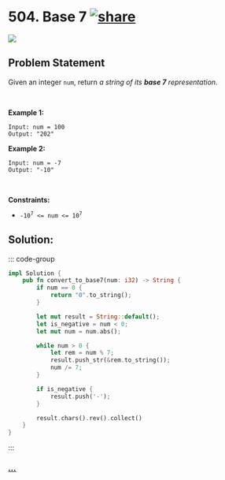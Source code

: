 # 504. Base 7 [![share]](https://leetcode.com/problems/base-7/)

![][easy]

## Problem Statement

<p>Given an integer <code>num</code>, return <em>a string of its <strong>base 7</strong> representation</em>.</p>
<p> </p>
<p><strong class="example">Example 1:</strong></p>

```
Input: num = 100
Output: "202"
```

<p><strong class="example">Example 2:</strong></p>

```
Input: num = -7
Output: "-10"
```

<p> </p>
<p><strong>Constraints:</strong></p>
<ul>
<li><code>-10<sup>7</sup> &lt;= num &lt;= 10<sup>7</sup></code></li>
</ul>

## Solution:

::: code-group

```rs [Rust]
impl Solution {
    pub fn convert_to_base7(num: i32) -> String {
        if num == 0 {
            return "0".to_string();
        }

        let mut result = String::default();
        let is_negative = num < 0;
        let mut num = num.abs();

        while num > 0 {
            let rem = num % 7;
            result.push_str(&rem.to_string());
            num /= 7;
        }

        if is_negative {
            result.push('-');
        }

        result.chars().rev().collect()
    }
}

```

:::

### [_..._](#)

```

```

<!----------------------------------{ link }--------------------------------->

[share]: https://graph.org/file/3ea5234dda646b71c574a.png
[easy]: https://img.shields.io/badge/Difficulty-Easy-bright.svg
[medium]: https://img.shields.io/badge/Difficulty-Medium-yellow.svg
[hard]: https://img.shields.io/badge/Difficulty-Hard-red.svg
